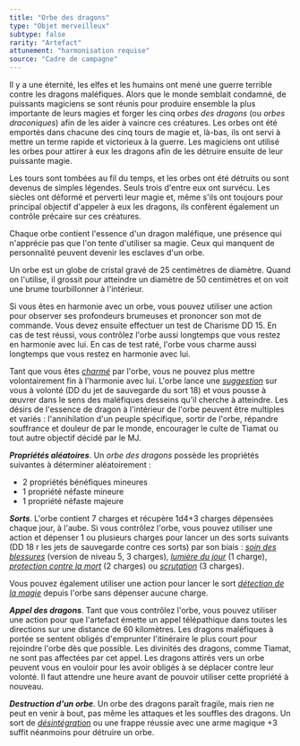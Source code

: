 ```yaml
---
title: "Orbe des dragons"
type: "Objet merveilleux"
subtype: false
rarity: "Artefact"
attunement: "harmonisation requise"
source: "Cadre de campagne"
---
```

Il y a une éternité, les elfes et les humains ont mené une guerre terrible contre les dragons maléfiques. Alors que le monde semblait condamné, de puissants magiciens se sont réunis pour produire ensemble la plus importante de leurs magies et forger les cinq _orbes des dragons_ (ou _orbes draconiques_) afin de les aider à vaincre ces créatures. Les orbes ont été emportés dans chacune des cinq tours de magie et, là-bas, ils ont servi à mettre un terme rapide et victorieux à la guerre. Les magiciens ont utilisé les orbes pour attirer à eux les dragons afin de les détruire ensuite de leur puissante magie.

Les tours sont tombées au fil du temps, et les orbes ont été détruits ou sont devenus de simples légendes. Seuls trois d'entre eux ont survécu. Les siècles ont déformé et perverti leur magie et, même s'ils ont toujours pour principal objectif d'appeler à eux les dragons, ils confèrent également un contrôle précaire sur ces créatures.

Chaque orbe contient l'essence d'un dragon maléfique, une présence qui n'apprécie pas que l'on tente d'utiliser sa magie. Ceux qui manquent de personnalité peuvent devenir les esclaves d'un orbe.

Un orbe est un globe de cristal gravé de 25 centimètres de diamètre. Quand on l'utilise, il grossit pour atteindre un diamètre de 50 centimètres et on voit une brume tourbillonner à l'intérieur.

Si vous êtes en harmonie avec un orbe, vous pouvez utiliser une action pour observer ses profondeurs brumeuses et prononcer son mot de commande. Vous devez ensuite effectuer un test de Charisme DD 15. En cas de test réussi, vous contrôlez l'orbe aussi longtemps que vous restez en harmonie avec lui. En cas de test raté, l'orbe vous charme aussi longtemps que vous restez en harmonie avec lui.

Tant que vous êtes [_charmé_](/gerer-la-sante-du-personnage/#charme) par l'orbe, vous ne pouvez plus mettre volontairement fin à l'harmonie avec lui. L'orbe lance une [_suggestion_](/grimoire/suggestion) sur vous à volonté (DD du jet de sauvegarde du sort 18) et vous pousse à œuvrer dans le sens des maléfiques desseins qu'il cherche à atteindre. Les désirs de l'essence de dragon à l'intérieur de l'orbe peuvent être multiples et variés : l'annihilation d'un peuple spécifique, sortir de l'orbe, répandre souffrance et douleur de par le monde, encourager le culte de Tiamat ou tout autre objectif décidé par le MJ.

***Propriétés aléatoires***. Un _orbe des dragons_ possède les propriétés suivantes à déterminer aléatoirement :
* 2 propriétés bénéfiques mineures
* 1 propriété néfaste mineure
* 1 propriété néfaste majeure

***Sorts***. L'orbe contient 7 charges et récupère 1d4+3 charges dépensées chaque jour, à l'aube. Si vous contrôlez l'orbe, vous pouvez utiliser une action et dépenser 1 ou plusieurs charges pour lancer un des sorts suivants (DD 18 r les jets de sauvegarde contre ces sorts) par son biais : [_soin des blessures_](/grimoire/soin-des-blessures) (version de niveau 5, 3 charges), [_lumière du jour_](/grimoire/lumiere-du-jour) (1 charge), [_protection contre la mort_](/grimoire/protection-contre-la-mort) (2 charges) ou [_scrutation_](/grimoire/scrutation) (3 charges).

Vous pouvez également utiliser une action pour lancer le sort [_détection de la magie_](/grimoire/detection-de-la-magie) depuis l'orbe sans dépenser aucune charge.

***Appel des dragons***. Tant que vous contrôlez l'orbe, vous pouvez utiliser une action pour que l'artefact émette un appel télépathique dans toutes les directions sur une distance de 60 kilomètres. Les dragons maléfiques à portée se sentent obligés d'emprunter l'itinéraire le plus court pour rejoindre l'orbe dès que possible. Les divinités des dragons, comme Tiamat, ne sont pas affectées par cet appel. Les dragons attirés vers un orbe peuvent vous en vouloir pour les avoir obligés à se déplacer contre leur volonté. Il faut attendre une heure avant de pouvoir utiliser cette propriété à nouveau.

***Destruction d'un orbe***. Un orbe des dragons paraît fragile, mais rien ne peut en venir à bout, pas même les attaques et les souffles des dragons. Un sort de [_désintégration_](/grimoire/desintegration) ou une frappe réussie avec une arme magique +3 suffit néanmoins pour détruire un orbe.
